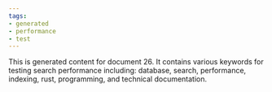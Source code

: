 ```yaml
---
tags:
- generated
- performance
- test
---
```

This is generated content for document 26. It contains various keywords for testing search performance including: database, search, performance, indexing, rust, programming, and technical documentation.